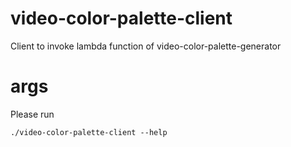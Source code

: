 # video-color-palette-client

Client to invoke lambda function of video-color-palette-generator

# args

Please run

```
./video-color-palette-client --help
```



